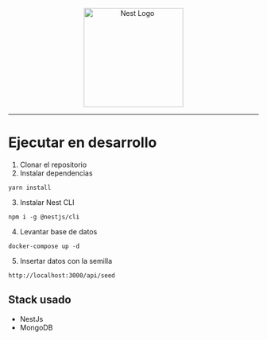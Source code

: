 <p align="center">
  <a href="http://nestjs.com/" target="blank"><img src="https://nestjs.com/img/logo-small.svg" width="200" alt="Nest Logo" /></a>
</p>

___

# Ejecutar en desarrollo

1. Clonar el repositorio
2. Instalar dependencias
```
yarn install
```
3. Instalar Nest CLI
```
npm i -g @nestjs/cli
```
4. Levantar base de datos
```
docker-compose up -d
``` 
5. Insertar datos con la semilla
```
http://localhost:3000/api/seed
```

## Stack usado
* NestJs
* MongoDB
